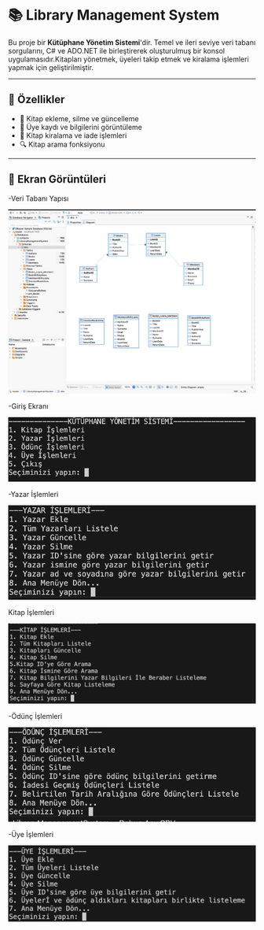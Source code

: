 # 📚 Library Management System

Bu proje bir **Kütüphane Yönetim Sistemi**'dir. Temel ve ileri seviye veri tabanı sorgularını, C# ve ADO.NET ile birleştirerek oluşturulmuş bir konsol uygulamasıdır.Kitapları yönetmek, üyeleri takip etmek ve kiralama işlemleri yapmak için geliştirilmiştir.

---

## 🚀 Özellikler

- 📖 Kitap ekleme, silme ve güncelleme
- 👤 Üye kaydı ve bilgilerini görüntüleme
- 📅 Kitap kiralama ve iade işlemleri
- 🔍 Kitap arama fonksiyonu

---
## 📸 Ekran Görüntüleri

-Veri Tabanı Yapısı

![Veri Tabanı Yapısı](Images/VeriTabaniYapisi.png)

-Giriş Ekranı

![MainMenu](Images/MainMenu.png)

-Yazar İşlemleri

![AuthorMenu](Images/ShowAuthorMenu.png)

Kitap İşlemleri

![BookMenu](Images/ShowBookMenu.png)

-Ödünç İşlemleri

![LoansMenu](Images/ShowLoansMenu.png)

-Üye İşlemleri

![MemberMenu](Images/ShowMemberMenu.png)





